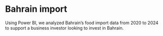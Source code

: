 # Bahrain import
Using Power BI, we analyzed Bahrain’s food import data from 2020 to 2024 to support a business investor looking to invest in Bahrain.
